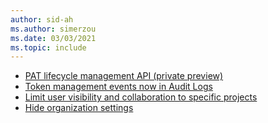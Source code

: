 ```yaml
---
author: sid-ah
ms.author: simerzou
ms.date: 03/03/2021
ms.topic: include
---
```


- [PAT lifecycle management API (private preview)](#pat-lifecycle-management-api-private-preview)
- [Token management events now in Audit Logs](#token-management-events-now-in-audit-logs)
- [Limit user visibility and collaboration to specific projects](#limit-user-visibility-and-collaboration-to-specific-projects)
- [Hide organization settings](#hidden-organization-settings)
